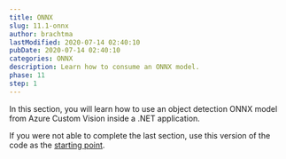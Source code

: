 ```yaml
---
title: ONNX
slug: 11.1-onnx
author: brachtma
lastModified: 2020-07-14 02:40:10
pubDate: 2020-07-14 02:40:10
categories: ONNX
description: Learn how to consume an ONNX model.
phase: 11
step: 1
---
```


In this section, you will learn how to use an object detection ONNX model from Azure Custom Vision inside a .NET application.

If you were not able to complete the last section, use this version of the code as the [starting point](https://github.com/luisquintanilla/mlnet-workshop-guide/archive/10.0.zip).